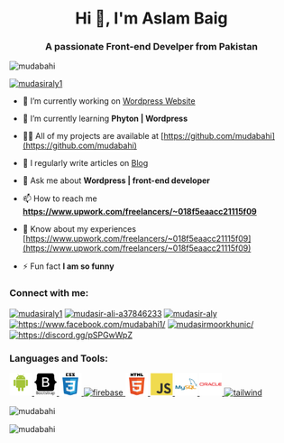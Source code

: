 
<h1 align="center">Hi 👋, I'm Aslam Baig</h1>
<h3 align="center">A passionate Front-end Develper from Pakistan</h3>

<p align="left"> <img src="https://komarev.com/ghpvc/?username=mudabahi&label=Profile%20views&color=0e75b6&style=flat" alt="mudabahi" /> </p>

<p align="left"> <a href="https://twitter.com/mudasiraly1" target="blank"><img src="https://img.shields.io/twitter/follow/mudasiraly1?logo=twitter&style=for-the-badge" alt="mudasiraly1" /></a> </p>

- 🔭 I’m currently working on [Wordpress Website](https://valreview.com/)

- 🌱 I’m currently learning **Phyton | Wordpress**

- 👨‍💻 All of my projects are available at [https://github.com/mudabahi](https://github.com/mudabahi)

- 📝 I regularly write articles on [Blog](Blog)

- 💬 Ask me about **Wordpress | front-end developer**

- 📫 How to reach me **https://www.upwork.com/freelancers/~018f5eaacc21115f09**

- 📄 Know about my experiences [https://www.upwork.com/freelancers/~018f5eaacc21115f09](https://www.upwork.com/freelancers/~018f5eaacc21115f09)

- ⚡ Fun fact **I am so funny**

<h3 align="left">Connect with me:</h3>
<p align="left">
<a href="https://twitter.com/mudasiraly1" target="blank"><img align="center" src="https://raw.githubusercontent.com/rahuldkjain/github-profile-readme-generator/master/src/images/icons/Social/twitter.svg" alt="mudasiraly1" height="30" width="40" /></a>
<a href="https://linkedin.com/in/mudasir-ali-a37846233" target="blank"><img align="center" src="https://raw.githubusercontent.com/rahuldkjain/github-profile-readme-generator/master/src/images/icons/Social/linked-in-alt.svg" alt="mudasir-ali-a37846233" height="30" width="40" /></a>
<a href="https://stackoverflow.com/users/mudasir-aly" target="blank"><img align="center" src="https://raw.githubusercontent.com/rahuldkjain/github-profile-readme-generator/master/src/images/icons/Social/stack-overflow.svg" alt="mudasir-aly" height="30" width="40" /></a>
<a href="https://fb.com/https://www.facebook.com/mudabahi1/" target="blank"><img align="center" src="https://raw.githubusercontent.com/rahuldkjain/github-profile-readme-generator/master/src/images/icons/Social/facebook.svg" alt="https://www.facebook.com/mudabahi1/" height="30" width="40" /></a>
<a href="https://instagram.com/mudasirmoorkhunic/" target="blank"><img align="center" src="https://raw.githubusercontent.com/rahuldkjain/github-profile-readme-generator/master/src/images/icons/Social/instagram.svg" alt="mudasirmoorkhunic/" height="30" width="40" /></a>
<a href="https://discord.gg/https://discord.gg/pSPGwWpZ" target="blank"><img align="center" src="https://raw.githubusercontent.com/rahuldkjain/github-profile-readme-generator/master/src/images/icons/Social/discord.svg" alt="https://discord.gg/pSPGwWpZ" height="30" width="40" /></a>
</p>

<h3 align="left">Languages and Tools:</h3>
<p align="left"> <a href="https://developer.android.com" target="_blank" rel="noreferrer"> <img src="https://raw.githubusercontent.com/devicons/devicon/master/icons/android/android-original-wordmark.svg" alt="android" width="40" height="40"/> </a> <a href="https://getbootstrap.com" target="_blank" rel="noreferrer"> <img src="https://raw.githubusercontent.com/devicons/devicon/master/icons/bootstrap/bootstrap-plain-wordmark.svg" alt="bootstrap" width="40" height="40"/> </a> <a href="https://www.w3schools.com/css/" target="_blank" rel="noreferrer"> <img src="https://raw.githubusercontent.com/devicons/devicon/master/icons/css3/css3-original-wordmark.svg" alt="css3" width="40" height="40"/> </a> <a href="https://firebase.google.com/" target="_blank" rel="noreferrer"> <img src="https://www.vectorlogo.zone/logos/firebase/firebase-icon.svg" alt="firebase" width="40" height="40"/> </a> <a href="https://www.w3.org/html/" target="_blank" rel="noreferrer"> <img src="https://raw.githubusercontent.com/devicons/devicon/master/icons/html5/html5-original-wordmark.svg" alt="html5" width="40" height="40"/> </a> <a href="https://developer.mozilla.org/en-US/docs/Web/JavaScript" target="_blank" rel="noreferrer"> <img src="https://raw.githubusercontent.com/devicons/devicon/master/icons/javascript/javascript-original.svg" alt="javascript" width="40" height="40"/> </a> <a href="https://www.mysql.com/" target="_blank" rel="noreferrer"> <img src="https://raw.githubusercontent.com/devicons/devicon/master/icons/mysql/mysql-original-wordmark.svg" alt="mysql" width="40" height="40"/> </a> <a href="https://www.oracle.com/" target="_blank" rel="noreferrer"> <img src="https://raw.githubusercontent.com/devicons/devicon/master/icons/oracle/oracle-original.svg" alt="oracle" width="40" height="40"/> </a> <a href="https://tailwindcss.com/" target="_blank" rel="noreferrer"> <img src="https://www.vectorlogo.zone/logos/tailwindcss/tailwindcss-icon.svg" alt="tailwind" width="40" height="40"/> </a> </p>

<p><img align="center" src="https://github-readme-stats.vercel.app/api/top-langs?username=mudabahi&show_icons=true&locale=en&layout=compact" alt="mudabahi" /></p>

<p><img align="center" src="https://github-readme-streak-stats.herokuapp.com/?user=mudabahi&" alt="mudabahi" /></p>
